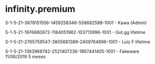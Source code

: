 # infinity.premium

S-1-5-21-3678151556-1459258346-558682588-1001 - Kawa (Admin)

S-1-5-21-1976680872-1184051982-103713996-1001 - Got.gg lifetime

S-1-5-21-2765759547-3805681389-2409764896-1001 - Luiz F lifetime

S-1-5-21-1363968742-2521407236-1867441405-1001 - Fakeware 11/06/2019 5 meses

